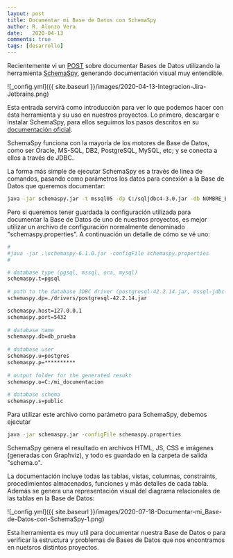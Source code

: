 ```yaml
---
layout: post
title: Documentar mi Base de Datos con SchemaSpy
author: R. Alonzo Vera
date:   2020-04-13
comments: true
tags: [desarrollo]
---
```


Recientemente vi un [POST](https://enmilocalfunciona.io/y-si-documentamos-la-base-de-datos-schemaspy-al-rescate/) sobre documentar Bases de Datos utilizando la herramienta [SchemaSpy](http://schemaspy.org/), generando documentación visual muy entendible.


![_config.yml]({{ site.baseurl }}/images/2020-04-13-Integracion-Jira-Jetbrains.png)

Esta entrada servirá como introducción para ver lo que podemos hacer con ésta herramienta y su uso en nuestros proyectos. Lo primero, descargar e instalar SchemaSpy, para ellos seguimos los pasos descritos en su [documentación oficial](https://schemaspy.readthedocs.io/en/latest/installation.html).

SchemaSpy funciona con la mayoría de los motores de Base de Datos, como ser Oracle, MS-SQL, DB2, PostgreSQL, MySQL, etc; y se conecta a ellos a través de JDBC.

La forma más simple de ejecutar SchemaSpy es a través de linea de comandos, pasando como parámetros los datos para conexión a la Base de Datos que queremos documentar:

~~~bash
java -jar schemaspy.jar -t mssql05 -dp C:/sqljdbc4-3.0.jar -db NOMBRE_BD -host SERVIDOR -port 1433 -s dbo -u USUARIO_BD -p PASSWORD_BD -o DIRECTORIO_DE_SALIDA
~~~

Pero si queremos tener guardada la configuración utilizada para documentar la Base de Datos de uno de nuestros proyectos, es mejor utilizar un archivo de configuración normalmente denominado "schemaspy.properties". A continuación un detalle de cómo se vé uno:

~~~bash
#
#java -jar .\schemaspy-6.1.0.jar -configFile schemaspy.properties
#

# database type (pgsql, mssql, ora, mysql)
schemaspy.t=pgsql
 
# path to the database JDBC driver (postgresql-42.2.14.jar, mssql-jdbc-8.2.2.jre8.jar, ojdbc6.jar, mysql-connector-java-8.0.21.jar)
schemaspy.dp=./drivers/postgresql-42.2.14.jar

schemaspy.host=127.0.0.1
schemaspy.port=5432
 
# database name
schemaspy.db=db_prueba
 
# database user
schemaspy.u=postgres
schemaspy.p=**********
 
# output folder for the generated resukt
schemaspy.o=C:/mi_documentacion
 
# database schema
schemaspy.s=public
~~~

Para utilizar este archivo como parámetro para SchemaSpy, debemos ejecutar

~~~bash
java -jar schemaspy.jar -configFile schemaspy.properties
~~~

SchemaSpy genera el resultado en archivos HTML, JS, CSS e imágenes (generadas con Graphviz), y todo es guardado en la carpeta de salida "schema.o".

La documentación incluye todas las tablas, vistas, columnas, constraints, procedimientos almacenados, funciones y más detalles de cada tabla. Además se genera una representación visual del diagrama relacionales de las tablas en la Base de Datos:

![_config.yml]({{ site.baseurl }}/images/2020-07-18-Documentar-mi_Base-de-Datos-con-SchemaSpy-1.png)

Esta herramienta es muy util para documentar nuestra Base de Datos o para verificar la estructura y problemas de Bases de Datos que nos encontramos en nuetsros distintos proyectos.